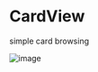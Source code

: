 # CardView
simple card browsing

![image](https://github.com/chenzhengxu/CardView/blob/master/screenshot/screenshot.gif)

